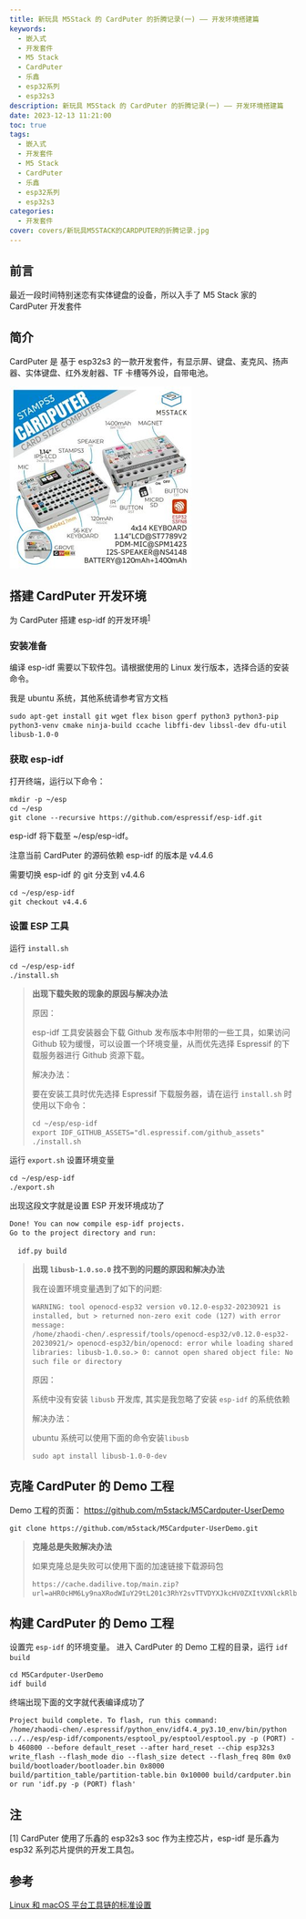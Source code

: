```yaml
---
title: 新玩具 M5Stack 的 CardPuter 的折腾记录(一) —— 开发环境搭建篇
keywords:
  - 嵌入式
  - 开发套件
  - M5 Stack
  - CardPuter
  - 乐鑫
  - esp32系列
  - esp32s3
description: 新玩具 M5Stack 的 CardPuter 的折腾记录(一) —— 开发环境搭建篇
date: 2023-12-13 11:21:00
toc: true
tags:
  - 嵌入式
  - 开发套件
  - M5 Stack
  - CardPuter
  - 乐鑫
  - esp32系列
  - esp32s3
categories:
  - 开发套件
cover: covers/新玩具M5STACK的CARDPUTER的折腾记录.jpg
---
```


## 前言

最近一段时间特别迷恋有实体键盘的设备，所以入手了 M5 Stack 家的 CardPuter 开发套件

## 简介

CardPuter 是 基于 esp32s3 的一款开发套件，有显示屏、键盘、麦克风、扬声器、实体键盘、红外发射器、TF 卡槽等外设，自带电池。

<!-- more -->
![cardputer info](%E6%96%B0%E7%8E%A9%E5%85%B7M5STACK%E7%9A%84CARDPUTER%E7%9A%84%E6%8A%98%E8%85%BE%E8%AE%B0%E5%BD%95(%E4%B8%80)_%E5%BC%80%E5%8F%91%E7%8E%AF%E5%A2%83%E6%90%AD%E5%BB%BA%E7%AF%87/cardputer_info.jpg)

## 搭建 CardPuter 开发环境

为 CardPuter 搭建 esp-idf 的开发环境<sup>[1](#note1)</sup>

### 安装准备

编译 esp-idf 需要以下软件包。请根据使用的 Linux 发行版本，选择合适的安装命令。

我是 ubuntu 系统，其他系统请参考官方文档

```shell
sudo apt-get install git wget flex bison gperf python3 python3-pip python3-venv cmake ninja-build ccache libffi-dev libssl-dev dfu-util libusb-1.0-0
```

### 获取 esp-idf

打开终端，运行以下命令：

```shell
mkdir -p ~/esp
cd ~/esp
git clone --recursive https://github.com/espressif/esp-idf.git
```

esp-idf 将下载至 ~/esp/esp-idf。

注意当前 CardPuter 的源码依赖 esp-idf 的版本是 v4.4.6

需要切换 esp-idf 的 git 分支到 v4.4.6

```shell
cd ~/esp/esp-idf
git checkout v4.4.6
```

### 设置 ESP 工具

运行 `install.sh`

```shell
cd ~/esp/esp-idf
./install.sh
```

> **出现下载失败的现象的原因与解决办法**
>
> 原因：
>
> esp-idf 工具安装器会下载 Github 发布版本中附带的一些工具，如果访问 Github 较为缓慢，可以设置一个环境变量，从而优先选择 Espressif 的下载服务器进行 Github 资源下载。
>
> 解决办法：
>
> 要在安装工具时优先选择 Espressif 下载服务器，请在运行 `install.sh` 时使用以下命令：
>
> ```shell
> cd ~/esp/esp-idf
> export IDF_GITHUB_ASSETS="dl.espressif.com/github_assets"
> ./install.sh
> ```

运行 `export.sh` 设置环境变量

```shell
cd ~/esp/esp-idf
./export.sh
```

出现这段文字就是设置 ESP 开发环境成功了

```term
Done! You can now compile esp-idf projects.
Go to the project directory and run:

  idf.py build
```

> **出现 `libusb-1.0.so.0` 找不到的问题的原因和解决办法**
>
> 我在设置环境变量遇到了如下的问题:
>
> ```shell
> WARNING: tool openocd-esp32 version v0.12.0-esp32-20230921 is installed, but > returned non-zero exit code (127) with error message:
> /home/zhaodi-chen/.espressif/tools/openocd-esp32/v0.12.0-esp32-20230921/> openocd-esp32/bin/openocd: error while loading shared libraries: libusb-1.0.so.> 0: cannot open shared object file: No such file or directory
> ```
>
> 原因：
>
> 系统中没有安装 `libusb` 开发库, 其实是我忽略了安装 `esp-idf` 的系统依赖
>
> 解决办法：
>
> ubuntu 系统可以使用下面的命令安装`libusb`
>
> ```shell
> sudo apt install libusb-1.0-0-dev
> ```

## 克隆 CardPuter 的 Demo 工程

Demo 工程的页面： <https://github.com/m5stack/M5Cardputer-UserDemo>

```shell
git clone https://github.com/m5stack/M5Cardputer-UserDemo.git
```

> **克隆总是失败解决办法**
>
> 如果克隆总是失败可以使用下面的加速链接下载源码包
>
> ```url
> https://cache.dadilive.top/main.zip?url=aHR0cHM6Ly9naXRodWIuY29tL201c3RhY2svTTVDYXJkcHV0ZXItVXNlckRlbW8vYXJjaGl2ZS9yZWZzL2hlYWRzL21haW4uemlw
> ```

## 构建 CardPuter 的 Demo 工程

设置完 `esp-idf` 的环境变量。
进入 CardPuter 的 Demo 工程的目录，运行 `idf build`

```shell
cd M5Cardputer-UserDemo
idf build
```

终端出现下面的文字就代表编译成功了

```term
Project build complete. To flash, run this command:
/home/zhaodi-chen/.espressif/python_env/idf4.4_py3.10_env/bin/python ../../esp/esp-idf/components/esptool_py/esptool/esptool.py -p (PORT) -b 460800 --before default_reset --after hard_reset --chip esp32s3  write_flash --flash_mode dio --flash_size detect --flash_freq 80m 0x0 build/bootloader/bootloader.bin 0x8000 build/partition_table/partition-table.bin 0x10000 build/cardputer.bin
or run 'idf.py -p (PORT) flash'
```

## 注

<div id="note1"></div>
[1] CardPuter 使用了乐鑫的 esp32s3 soc 作为主控芯片，esp-idf 是乐鑫为 esp32 系列芯片提供的开发工具包。

## 参考

[Linux 和 macOS 平台工具链的标准设置](https://docs.espressif.com/projects/esp-idf/zh_CN/latest/esp32/get-started/linux-macos-setup.html#get-started-prerequisites)
